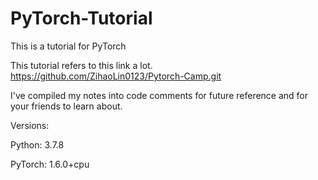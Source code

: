 # PyTorch-Tutorial
This is a tutorial for PyTorch

This tutorial refers to this link a lot.
https://github.com/ZihaoLin0123/Pytorch-Camp.git

I've compiled my notes into code comments for future reference and for your friends to learn about.

Versions:

Python: 3.7.8

PyTorch: 1.6.0+cpu
